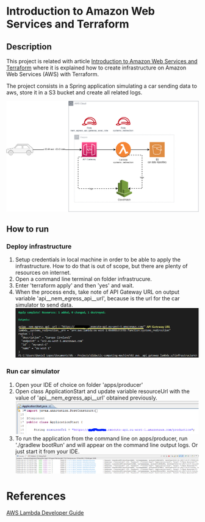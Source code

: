 # Introduction to Amazon Web Services and Terraform

## Description
This project is related with article [Introduction to Amazon Web Services and Terraform](https://danieljalopes.hashnode.dev/03-introduction-to-amazon-web-services-and-terraform) where it is explained how to create infrastructure on Amazon Web Services (AWS) with Terraform.

The project consists in a Spring application simulating a car sending data to aws, store it in a S3 bucket and create all related logs.


![aws infrastructure schematics](./documentation/schematics.drawio.png)


## How to run
### Deploy infrastructure
1. Setup credentials in local machine in order to be able to apply the infrastructure. How to do that is out of scope, but there are plenty of resources on internet.
2. Open a command line terminal on folder infrastrucure.
3. Enter 'terraform apply' and then 'yes' and wait.
4. When the process ends, take note of API Gateway URL on output variable 'api__nem_egress_api__url', because is the url for the car simulator to send data.
![command line terminal](./documentation/terraform_command_line_terminal.png)


### Run car simulator
1. Open your IDE of choice on folder 'apps/producer'
2. Open class ApplicationStart and update variable resourceUrl with the value of 'api__nem_egress_api__url' obtained previously.
![api GAteway url](./documentation/car_simulator_api_gateway_url.png)
3. To run the application from the command line on apps/producer, run './gradlew bootRun' and will appear on the command line output logs. Or just start it from your IDE.
![CAR SIMULATOR LOGS](./documentation/car_simulator_logs.png)


# References
[AWS Lambda Developer Guide](https://docs.aws.amazon.com/pdfs/lambda/latest/dg/lambda-dg.pdf#example_cross_AuroraRestLendingLibrary_section) 